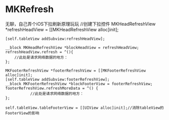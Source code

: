 # MKRefresh
无聊，自己弄个iOS下拉刷新原理玩玩
 //创建下拉控件
    MKHeadRefreshView *refreshHeadView = [[MKHeadRefreshView alloc]init];
    
    [self.tableView addSubview:refreshHeadView];
    
    __block MKHeadRefreshView *blockHeadView = refreshHeadView;
    refreshHeadView.refresh = ^(){
        //此处是请求网络数据的地方：
    };
    
    MKFooterRefreshView *footerRefreshView = [[MKFooterRefreshView alloc]init];
    [self.tableView addSubview:footerRefreshView];
    __block MKFooterRefreshView *blockFooterView = footerRefreshView;
    footerRefreshView.refreshMoreData = ^() {
               //此处是请求网络数据的地方：
    };
    
    self.tableView.tableFooterView = [[UIView alloc]init];//消除tableView的FooterView的影响
